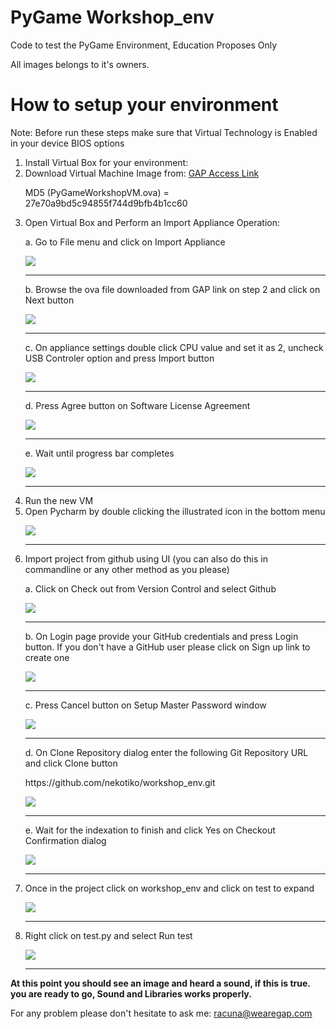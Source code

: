 # PyGame Workshop_env

Code to test the PyGame Environment, Education Proposes Only

All images belongs to it's owners.

# How to setup your environment
<p>Note: Before run these steps make sure that Virtual Technology is Enabled in your device BIOS options</p>
<ol>
<li> Install Virtual Box for your environment: </li>
<li> Download Virtual Machine Image from: <a href='https://drive.google.com/a/growthaccelerationpartners.com/file/d/0B68vrtNG0yC-OHc3M0c4cVQzZVU/view?usp=sharing'>GAP Access Link</a>
    <p> MD5 (PyGameWorkshopVM.ova) = 27e70a9bd5c94855f744d9bfb4b1cc60</p>
</li>
<li> Open Virtual Box and Perform an Import Appliance Operation: 
<p>a. Go to File menu and click on Import Appliance</p>
<img src='https://github.com/nekotiko/workshop_env/blob/master/assets/worksp01.png?raw=true')</img>
<hr/>
<p>b. Browse the ova file downloaded from GAP link on step 2 and click on Next button</p>
<img src='https://github.com/nekotiko/workshop_env/blob/master/assets/worksp02.png?raw=true')</img>
<hr/>
<p>c. On appliance settings double click CPU value and set it as 2, uncheck USB Controler option and press Import button</p>
<img src='https://github.com/nekotiko/workshop_env/blob/master/assets/worksp03.png?raw=true')</img>
<hr/>
<p>d. Press Agree button on Software License Agreement</p>
<img src='https://github.com/nekotiko/workshop_env/blob/master/assets/worksp04.png?raw=true')</img>
<hr/>
<p>e. Wait until progress bar completes</p>
<img src='https://github.com/nekotiko/workshop_env/blob/master/assets/worksp05.png?raw=true')</img>
<hr/>
</li>
<li> Run the new VM </li>
<li> Open Pycharm by double clicking the illustrated icon in the bottom menu<p>
<img src='https://github.com/nekotiko/workshop_env/blob/master/assets/01.png?raw=true')</img>
    </p>
    <hr/>
    
</li>

<li> Import project from github using  UI (you can also do this in commandline or any other method as you please)
<p>a. Click on Check out from Version Control and select Github</p><p>
<img src='https://github.com/nekotiko/workshop_env/blob/master/assets/worksp06.png?raw=true')</img>
    </p>
    <hr/>
<p>b. On Login page provide your GitHub credentials and press Login button. If you don't have a GitHub user please click on Sign up link to create one </p> 
    <p>
<img src='https://github.com/nekotiko/workshop_env/blob/master/assets/02.png?raw=true')</img>
    </p>
    <hr/>
<p>c. Press Cancel button on Setup Master Password window </p><p>
<img src='https://github.com/nekotiko/workshop_env/blob/master/assets/worksp07.png?raw=true')</img>
    </p>
    <hr/>
<p>d. On Clone Repository dialog enter the following Git Repository URL and click Clone button</p>
<p>https://github.com/nekotiko/workshop_env.git</p><p>
<img src='https://github.com/nekotiko/workshop_env/blob/master/assets/worksp08.png?raw=true')</img>
    </p>
    <hr/>
<p>e. Wait for the indexation to finish and click Yes on Checkout Confirmation dialog</p><p>
<img src='https://github.com/nekotiko/workshop_env/blob/master/assets/worksp09.png?raw=true')</img>
    </p>
    <hr/>
</li>
<li> Once in the project click on workshop_env and click on test to expand
<p>
<img src='https://github.com/nekotiko/workshop_env/blob/master/assets/worksp10.png?raw=true')</img>
    </p>
    <hr/>
</li>
<li> Right click on test.py and select Run test
<p>
<img src='https://github.com/nekotiko/workshop_env/blob/master/assets/worksp11.png?raw=true')</img>
    </p>
    <hr/>
</li>
</ol>

<b>At this point you should see an image and heard a sound, if this is true. you are ready to go, Sound and Libraries works properly.</b>

For any problem please don't hesitate to ask me: racuna@wearegap.com
